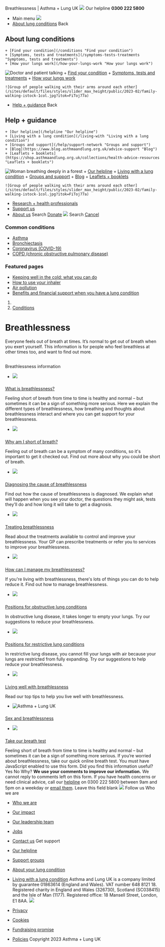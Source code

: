 
Breathlessness | Asthma + Lung UK
 [![](/themes/custom/asthma-lung-uk/images/aluk-logo.png)](/ "Homepage")
 Our helpline **0300 222 5800**
* Main menu
![](/wingsuit/asthma-lung-uk/images/aluk-logo.png)
* [About lung conditions](#about "About lung conditions")
 Back
 
## About lung conditions
	+ [Find your condition](/conditions "Find your condition")
	+ [Symptoms, tests and treatments](/symptoms-tests-treatments "Symptoms, tests and treatments")
	+ [How your lungs work](/how-your-lungs-work "How your lungs work")
![Doctor and patient talking](/sites/default/files/styles/slider_max_height/public/2023-02/119589.jpg?itok=IfMKqhqJ)
	+ [Find your condition](/conditions)
	+ [Symptoms, tests and treatments](/symptoms-tests-treatments)
	+ [How your lungs work](/how-your-lungs-work)
	
	
	![Group of people walking with their arms around each other](/sites/default/files/styles/slider_max_height/public/2023-02/family-walking-istock-1col.jpg?itok=FiToj77a)
* [Help + guidance](#get-support "Help + guidance")
 Back
 
## Help + guidance
	+ [Our helpline](/helpline "Our helpline")
	+ [Living with a lung condition](/living-with "Living with a lung condition")
	+ [Groups and support](/help/support-network "Groups and support")
	+ [Blog](https://www.blog.asthmaandlung.org.uk/advice-support "Blog")
	+ [Leaflets + booklets](https://shop.asthmaandlung.org.uk/collections/health-advice-resources "Leaflets + booklets")
![Woman breathing deeply in a forest](/sites/default/files/styles/slider_max_height/public/2023-02/A%2BLUK%20Generic73.jpg?itok=IY-jWei3)
	+ [Our helpline](/helpline)
	+ [Living with a lung condition](/living-with)
	+ [Groups and support](/help/support-network)
	+ [Blog](https://www.blog.asthmaandlung.org.uk/advice-support)
	+ [Leaflets + booklets](https://shop.asthmaandlung.org.uk/collections/health-advice-resources "Leaflets and booklets about lung conditions")
	
	
	![Group of people walking with their arms around each other](/sites/default/files/styles/slider_max_height/public/2023-02/family-walking-istock-1col.jpg?itok=FiToj77a)
* [Research + health professionals](/research-health-professionals "Research + health professionals")
* [Support us](/support-us "Support us")
* [About us](/about-us "About us")
Search
[Donate](https://action.asthmaandlung.org.uk/page/99720/donate/1?ea_tracking_id=General_WebsiteALUK_Header_Regular "Donate") 
 [![](/themes/custom/asthma-lung-uk/images/aluk-logo.png)](/ "Homepage")
Search
[Cancel](#)
### Common conditions
* [Asthma](/conditions/asthma)
* [Bronchiectasis](/conditions/bronchiectasis)
* [Coronavirus (COVID-19)](/conditions/coronavirus)
* [COPD (chronic obstructive pulmonary disease)](/conditions/copd-chronic-obstructive-pulmonary-disease)
### Featured pages
* [Keeping well in the cold: what you can do](/living-with/cold-weather)
* [How to use your inhaler](/living-with/inhaler-videos)
* [Air pollution](/living-with/air-pollution)
* [Benefits and financial support when you have a lung condition](/living-with/benefits)
1. 
3. [Conditions](/conditions)
# Breathlessness
Everyone feels out of breath at times. It’s normal to get out of breath when you exert yourself. This information is for people who feel breathless at other times too, and want to find out more.
## 
 Breathlessness information
* ![](/sites/default/files/styles/listing_image_mobile_x1/public/singing_report_300.jpg?h=eebaf6c7&itok=i51gtgK2)
### 
 [What is breathlessness?](/conditions/breathlessness/what-breathlessness)
 
 Feeling short of breath from time to time is healthy and normal – but sometimes it can be a sign of something more serious. Here we explain the different types of breathlessness, how breathing and thoughts about breathlessness interact and where you can get support for your breathlessness.
* ![](/sites/default/files/styles/listing_image_mobile_x1/public/Breathing%20lady.jpg?h=9b087389&itok=U3PAdPVa)
### 
 [Why am I short of breath?](/conditions/breathlessness/why-am-i-short-breath)
 
 Feeling out of breath can be a symptom of many conditions, so it's important to get it checked out. Find out more about why you could be short of breath.
* ![](/sites/default/files/styles/listing_image_mobile_x1/public/man%20on%20computer.jpg?h=9b087389&itok=uFu9nvUw)
### 
 [Diagnosing the cause of breathlessness](/conditions/breathlessness/diagnosing-cause-breathlessness)
 
 Find out how the cause of breathlessness is diagnosed. We explain what will happen when you see your doctor, the questions they might ask, tests they’ll do and how long it will take to get a diagnosis.
* ![](/sites/default/files/styles/listing_image_mobile_x1/public/breathlessness%20treatment.jpg?h=9b087389&itok=wd9yvz2b)
### 
 [Treating breathlessness](/conditions/breathlessness/treating-breathlessness)
 
 Read about the treatments available to control and improve your breathlessness. Your GP can prescribe treatments or refer you to services to improve your breathlessness.
* ![](/sites/default/files/styles/listing_image_mobile_x1/public/Man%20sitting%20down%20breathlessness.jpg?h=9b087389&itok=rAPHL2wH)
### 
 [How can I manage my breathlessness?](/conditions/breathlessness/how-can-i-manage-my-breathlessness)
 
 If you're living with breathlessness, there's lots of things you can do to help reduce it. Find out how to manage breathlessness.
* ![](/sites/default/files/styles/listing_image_mobile_x1/public/Man%20sitting%20down%20breathlessness.jpg?h=9b087389&itok=rAPHL2wH)
### 
 [Positions for obstructive lung conditions](/conditions/breathlessness/positions-obstructive-lung-conditions)
 
 In obstructive lung disease,&nbsp;it takes longer to empty your lungs. Try our suggestions to reduce your breathlessness.
* ![](/sites/default/files/styles/listing_image_mobile_x1/public/Colin%20sitting%20down%20smiling.jpg?h=9b087389&itok=u-ujOpjG)
### 
 [Positions for restrictive lung conditions](/conditions/breathlessness/positions-restrictive-lung-conditions)
 
 In restrictive lung disease, you cannot fill your lungs with air because your lungs are restricted from fully expanding. Try our suggestions to help reduce your breathlessness.
* ![](/sites/default/files/styles/listing_image_mobile_x1/public/BLF%20-%20Health%20-%20Charing%20Cross%20London%20-%20128%20%28Custom%29.jpg?h=6f3285a6&itok=9DQ_lDxr)
### 
 [Living well with breathlessness](/conditions/breathlessness/living-well-breathlessness)
 
 Read our top tips to help you live well with breathlessness.
* ![Asthma + Lung UK](/sites/default/files/styles/listing_image_mobile_x1/public/2023-01/aluk_0.png?h=ec041e41&itok=cRRgMdwz)
### 
 [Sex and breathlessness](/conditions/breathlessness/sex-breathlessness)
* ![](/sites/default/files/styles/listing_image_mobile_x1/public/head_banner/Breathing%20banner.jpg?h=9f5c5071&itok=7fz7esSh)
### 
 [Take our breath test](/breathtest)
 
 Feeling short of breath from time to time is healthy and normal – but sometimes it can be a sign of something more serious. If you’re worried about breathlessness, take our quick online breath test.
You must have JavaScript enabled to use this form.
Did you find this information useful?
Yes
No
Why?
**We use your comments to improve our information.** We cannot reply to comments left on this form. If you have health concerns or need clinical advice, call our [helpline](/helpline) on 0300 222 5800 between 9am and 5pm on a weekday or [email them](/helpline).
Leave this field blank
 [![](/sites/default/files/2023-01/footer-logo%20%281%29.png)](/ "Homepage")
Follow us
 Who we are
 
* [Who we are](/about-us/who-we-are)
* [Our impact](/about-us/our-impact)
* [Our leadership team](/about-us/our-leadership-team)
* [Jobs](/work-us)
* [Contact us](/about-us/contact-us)
 Get support
 
* [Our helpline](/helpline)
* [Support groups](/help/support-network)
* [About your lung condition](/conditions)
* [Living with a lung condition](/living-with)
Asthma and Lung UK is a company limited by guarantee 01863614 (England and Wales). VAT number 648 8121 18.
Registered charity in England and Wales (326730), Scotland (SC038415) and the Isle of Man (1177). Registered office: 18 Mansell Street, London, E1 8AA.
[![](/sites/default/files/2023-01/reg-logo%20%281%29.png)](https://www.fundraisingregulator.org.uk)
![]()
![]()
* [Privacy](/privacy-policy)
* [Cookies](/cookies-how-we-use-them)
* [Fundraising promise](/fundraising-promise)
* [Policies](/about-us/policies)
 Copyright 2023 Asthma + Lung UK
 
